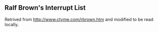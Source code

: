 ## Ralf Brown's Interrupt List

Retrived from http://www.ctyme.com/rbrown.htm and modified to be read locally.
